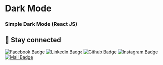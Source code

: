 # Dark Mode

### Simple Dark Mode (React JS)

## 🚀 Stay connected

[![Facebook Badge](https://img.shields.io/badge/Facebook-1877F2?style=for-the-badge&logo=facebook&logoColor=white)](https://www.facebook.com/mdomorrr)
[![Linkedin Badge](https://img.shields.io/badge/LinkedIn-0077B5?style=for-the-badge&logo=linkedin&logoColor=white)](https://linkedin.com/in/mdomor)
[![Github Badge](https://img.shields.io/badge/GitHub-100000?style=for-the-badge&logo=github&logoColor=white)](https://github.com/md-omor)
[![Instagram Badge](https://img.shields.io/badge/Instagram-E4405F?style=for-the-badge&logo=instagram&logoColor=white)](https://instagram.com/mdomorrrr)
[![Mail Badge](https://img.shields.io/badge/Gmail-D14836?style=for-the-badge&logo=gmail&logoColor=white)](mailto:developeromor@gmail.com)

<!-- [![Discord Badge](https://img.shields.io/badge/Discord-7289DA?style=for-the-badge&logo=discord&logoColor=white)](https://discord.gg/WJjCBB86PJ) -->

